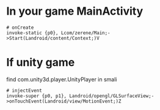 # In your game MainActivity
```smali
# onCreate
invoke-static {p0}, Lcom/zerene/Main;->Start(Landroid/content/Context;)V
```
# If unity game
find com.unity3d.player.UnityPlayer in smali
```smali
# injectEvent
invoke-super {p0, p1}, Landroid/opengl/GLSurfaceView;->onTouchEvent(Landroid/view/MotionEvent;)Z
```
